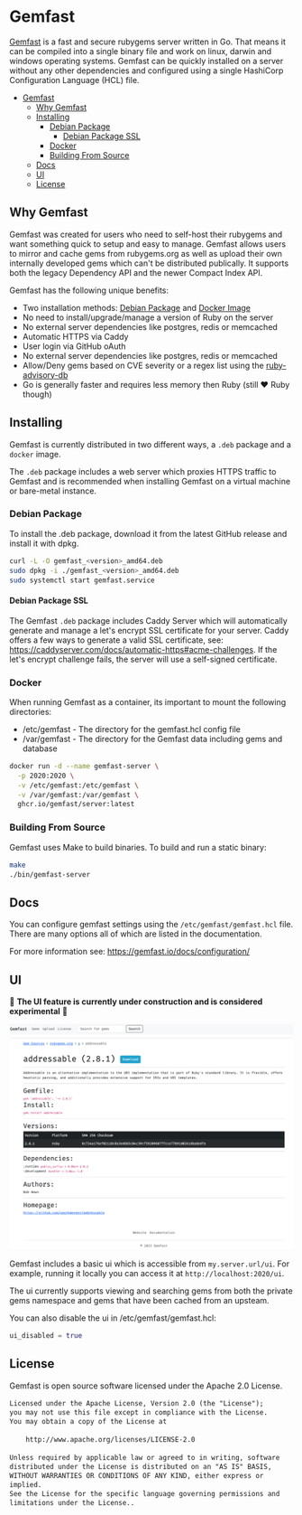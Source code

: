 # Gemfast

[Gemfast](https://gemfast.io) is a fast and secure rubygems server written in Go. That means it can be compiled into a single binary file and work on linux, darwin and windows operating systems. Gemfast can be quickly installed on a server without any other dependencies and configured using a single HashiCorp Configuration Language (HCL) file.

- [Gemfast](#gemfast)
  - [Why Gemfast](#why-gemfast)
  - [Installing](#installing)
    - [Debian Package](#debian-package)
      - [Debian Package SSL](#debian-package-ssl)
    - [Docker](#docker)
    - [Building From Source](#building-from-source)
  - [Docs](#docs)
  - [UI](#ui)
  - [License](#license)

## Why Gemfast

Gemfast was created for users who need to self-host their rubygems and want something quick to setup and easy to manage. Gemfast allows users to mirror and cache gems from rubygems.org as well as upload their own internally developed gems which can't be distributed publically. It supports both the legacy Dependency API and the newer Compact Index API.

Gemfast has the following unique benefits:

* Two installation methods: [Debian Package](#debian-package) and [Docker Image](#docker)
* No need to install/upgrade/manage a version of Ruby on the server
* No external server dependencies like postgres, redis or memcached
* Automatic HTTPS via Caddy
* User login via GitHub oAuth
* No external server dependencies like postgres, redis or memcached
* Allow/Deny gems based on CVE severity or a regex list using the [ruby-advisory-db](https://github.com/rubysec/ruby-advisory-db)
* Go is generally faster and requires less memory then Ruby (still :heart: Ruby though)

## Installing

Gemfast is currently distributed in two different ways, a `.deb` package and a `docker` image.

The `.deb` package includes a web server which proxies HTTPS traffic to Gemfast and is recommended when installing Gemfast on a virtual machine or bare-metal instance.

### Debian Package

To install the .deb package, download it from the latest GitHub release and install it with dpkg.

```bash
curl -L -O gemfast_<version>_amd64.deb
sudo dpkg -i ./gemfast_<version>_amd64.deb
sudo systemctl start gemfast.service
```

#### Debian Package SSL

The Gemfast `.deb` package includes Caddy Server which will automatically generate and manage a let's encrypt SSL certificate for your server. Caddy offers a few ways to generate a valid SSL certificate, see: https://caddyserver.com/docs/automatic-https#acme-challenges. If the let's encrypt challenge fails, the server will use a self-signed certificate.

### Docker

When running Gemfast as a container, its important to mount the following directories:

* /etc/gemfast - The directory for the gemfast.hcl config file
* /var/gemfast - The directory for the Gemfast data including gems and database

```bash
docker run -d --name gemfast-server \
  -p 2020:2020 \
  -v /etc/gemfast:/etc/gemfast \
  -v /var/gemfast:/var/gemfast \
  ghcr.io/gemfast/server:latest
```

### Building From Source

Gemfast uses Make to build binaries. To build and run a static binary:

```bash
make
./bin/gemfast-server
```

## Docs

You can configure gemfast settings using the `/etc/gemfast/gemfast.hcl` file. There are many options all of which are listed in the documentation.

For more information see: https://gemfast.io/docs/configuration/

## UI

🚧 **The UI feature is currently under construction and is considered experimental** 🚧

![Dashboard UI](https://github.com/gemfast/server/raw/main/SCREENSHOT.png)

Gemfast includes a basic ui which is accessible from `my.server.url/ui`. For example, running it locally you can access it at `http://localhost:2020/ui`.

The ui currently supports viewing and searching gems from both the private gems namespace and gems that have been cached from an upsteam. 

You can also disable the ui in /etc/gemfast/gemfast.hcl:

```terraform
ui_disabled = true
```

## License

Gemfast is open source software licensed under the Apache 2.0 License.

```text
Licensed under the Apache License, Version 2.0 (the "License");
you may not use this file except in compliance with the License.
You may obtain a copy of the License at

    http://www.apache.org/licenses/LICENSE-2.0

Unless required by applicable law or agreed to in writing, software
distributed under the License is distributed on an "AS IS" BASIS,
WITHOUT WARRANTIES OR CONDITIONS OF ANY KIND, either express or implied.
See the License for the specific language governing permissions and
limitations under the License..
```